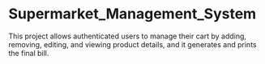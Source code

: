 # Supermarket_Management_System
This project allows authenticated users to manage their cart by adding, removing, editing, and viewing product details, and it generates and prints the final bill.
